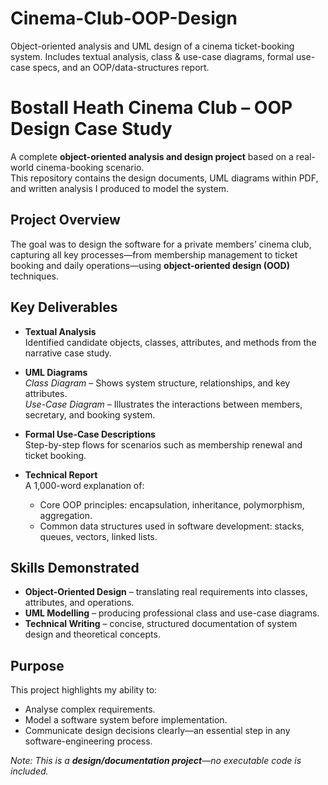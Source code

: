 # Cinema-Club-OOP-Design
Object-oriented analysis and UML design of a cinema ticket-booking system. Includes textual analysis, class &amp; use-case diagrams, formal use-case specs, and an OOP/data-structures report.

# Bostall Heath Cinema Club – OOP Design Case Study

A complete **object-oriented analysis and design project** based on a real-world
cinema-booking scenario.  
This repository contains the design documents, UML diagrams within PDF, and written
analysis I produced to model the system.

## Project Overview
The goal was to design the software for a private members’ cinema club,
capturing all key processes—from membership management to ticket booking
and daily operations—using **object-oriented design (OOD)** techniques.

## Key Deliverables
- **Textual Analysis**  
  Identified candidate objects, classes, attributes, and methods from the
  narrative case study.

- **UML Diagrams**  
  *Class Diagram* – Shows system structure, relationships, and key attributes.  
  *Use-Case Diagram* – Illustrates the interactions between members,
  secretary, and booking system.

- **Formal Use-Case Descriptions**  
  Step-by-step flows for scenarios such as membership renewal and ticket
  booking.

- **Technical Report**  
  A 1,000-word explanation of:
  - Core OOP principles: encapsulation, inheritance, polymorphism, aggregation.
  - Common data structures used in software development: stacks, queues,
    vectors, linked lists.

## Skills Demonstrated
- **Object-Oriented Design** – translating real requirements into classes,
  attributes, and operations.
- **UML Modelling** – producing professional class and use-case diagrams.
- **Technical Writing** – concise, structured documentation of system design
  and theoretical concepts.

## Purpose
This project highlights my ability to:
- Analyse complex requirements.
- Model a software system before implementation.
- Communicate design decisions clearly—an essential step in any
software-engineering process.

*Note: This is a **design/documentation project**—no executable code is included.*

